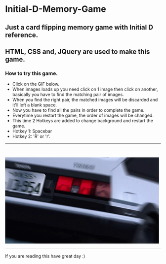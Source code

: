 # Initial-D-Memory-Game
## Just a card flipping memory game with Initial D reference.
## HTML, CSS and, JQuery are used to make this game.

### How to try this game.
- Click on the GIF below.
- When images loads up you need click on 1 image then click on another, basically you have to find the matching pair of images.
- When you find the right pair, the matched images will be discarded and it'll left a blank space.
- Now you have to find all the pairs in order to complete the game.
- Everytime you restart the game, the order of images will be changed.
- This time 2 Hotkeys are added to change background and restart the game.
- Hotkey 1: Spacebar 
- Hotkey 2: 'R' or 'r'.

<hr>
<br>

[![Game Link](images/vroom.gif)](https://overrevvv.github.io/Initial-D-Memory-Game)

<hr>
If you are reading this have great day :)
